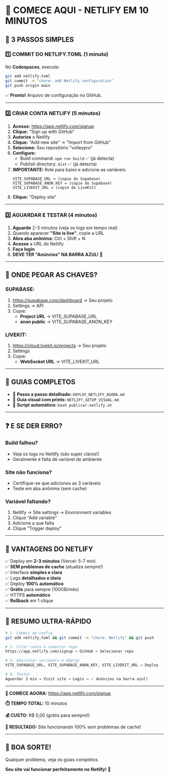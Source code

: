 # 🎯 COMECE AQUI - NETLIFY EM 10 MINUTOS

## 🚀 3 PASSOS SIMPLES

### 1️⃣ COMMIT DO NETLIFY.TOML (1 minuto)

No **Codespaces**, execute:

```bash
git add netlify.toml
git commit -m "chore: add Netlify configuration"
git push origin main
```

✅ **Pronto!** Arquivo de configuração no GitHub.

---

### 2️⃣ CRIAR CONTA NETLIFY (5 minutos)

1. **Acesse:** https://app.netlify.com/signup
2. **Clique:** "Sign up with GitHub"
3. **Autorize** o Netlify
4. **Clique:** "Add new site" → "Import from GitHub"
5. **Selecione:** Seu repositório "volleypro"
6. **Configure:**
   - Build command: `npm run build` ✅ (já detecta)
   - Publish directory: `dist` ✅ (já detecta)
7. **IMPORTANTE:** Role para baixo e adicione as variáveis:
   ```
   VITE_SUPABASE_URL = (copie do Supabase)
   VITE_SUPABASE_ANON_KEY = (copie do Supabase)
   VITE_LIVEKIT_URL = (copie do LiveKit)
   ```
8. **Clique:** "Deploy site"

---

### 3️⃣ AGUARDAR E TESTAR (4 minutos)

1. **Aguarde** 2-3 minutos (veja os logs em tempo real)
2. Quando aparecer **"Site is live"**, copie a URL
3. **Abra aba anônima:** Ctrl + Shift + N
4. **Acesse** a URL do Netlify
5. **Faça login**
6. **DEVE TER "Anúncios" NA BARRA AZUL!** 📣

---

## 📍 ONDE PEGAR AS CHAVES?

### SUPABASE:
1. https://supabase.com/dashboard → Seu projeto
2. Settings → API
3. Copie:
   - **Project URL** → VITE_SUPABASE_URL
   - **anon public** → VITE_SUPABASE_ANON_KEY

### LIVEKIT:
1. https://cloud.livekit.io/projects → Seu projeto
2. Settings
3. Copie:
   - **WebSocket URL** → VITE_LIVEKIT_URL

---

## 🎁 GUIAS COMPLETOS

- 📘 **Passo a passo detalhado:** `DEPLOY_NETLIFY_AGORA.md`
- 🎨 **Guia visual com prints:** `NETLIFY_SETUP_VISUAL.md`
- 🚀 **Script automático:** `bash publicar-netlify.sh`

---

## ❓ E SE DER ERRO?

### Build falhou?
- Veja os logs no Netlify (são super claros!)
- Geralmente é falta de variável de ambiente

### Site não funciona?
- Certifique-se que adicionou as 3 variáveis
- Teste em aba anônima (sem cache)

### Variável faltando?
1. Netlify → Site settings → Environment variables
2. Clique "Add variable"
3. Adicione a que falta
4. Clique "Trigger deploy"

---

## 🎊 VANTAGENS DO NETLIFY

✅ Deploy em **2-3 minutos** (Vercel: 5-7 min)  
✅ **SEM problemas de cache** (atualiza sempre!)  
✅ Interface **simples e clara**  
✅ Logs **detalhados e úteis**  
✅ Deploy **100% automático**  
✅ **Grátis** para sempre (100GB/mês)  
✅ HTTPS **automático**  
✅ **Rollback** em 1 clique  

---

## 🏁 RESUMO ULTRA-RÁPIDO

```bash
# 1. Commit do config
git add netlify.toml && git commit -m "chore: Netlify" && git push

# 2. Criar conta e conectar repo
https://app.netlify.com/signup → GitHub → Selecionar repo

# 3. Adicionar variáveis e deploy
VITE_SUPABASE_URL, VITE_SUPABASE_ANON_KEY, VITE_LIVEKIT_URL → Deploy

# 4. Testar
Aguardar 3 min → Visit site → Login → ✅ Anúncios na barra azul!
```

---

**🚀 COMECE AGORA:** https://app.netlify.com/signup

**⏱️ TEMPO TOTAL:** 10 minutos

**💰 CUSTO:** R$ 0,00 (grátis para sempre!)

**🎯 RESULTADO:** Site funcionando 100% sem problemas de cache!

---

## 🎉 BOA SORTE!

Qualquer problema, veja os guias completos.

**Seu site vai funcionar perfeitamente no Netlify!** 💪
